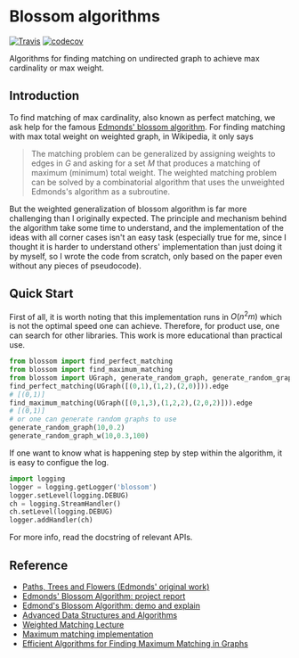 # Blossom algorithms 

[![Travis](https://api.travis-ci.org/refraction-ray/blossom_alg.svg)](https://travis-ci.org/refraction-ray/xalpha)
[![codecov](https://codecov.io/gh/refraction-ray/blossom_alg/branch/master/graph/badge.svg)](https://codecov.io/gh/refraction-ray/blossom_alg)

Algorithms for finding matching on undirected graph to achieve max cardinality or max weight.

## Introduction

To find matching of max cardinality,  also known as perfect matching, we ask help for the famous [Edmonds' blossom algorithm](https://en.wikipedia.org/wiki/Blossom_algorithm). For finding matching with max total weight on weighted graph, in Wikipedia, it only says 

>The matching problem can be generalized by assigning weights to edges in *G* and asking for a set *M* that produces a matching of maximum (minimum) total weight. The weighted matching problem can be solved by a combinatorial algorithm that uses the unweighted Edmonds's algorithm as a subroutine.

But the weighted generalization of blossom algorithm is far more challenging than I originally expected. The principle and mechanism behind the algorithm take some time to understand, and the implementation of the ideas with all corner cases isn't an easy task (especially true for me, since I thought it is harder to understand others' implementation than just doing it by myself, so I wrote the code from scratch, only based on the paper even without any pieces of pseudocode). 

## Quick Start

First of all, it is worth noting that this implementation runs in $O(n^2m)$ which is not the optimal speed one can achieve. Therefore, for product use, one can search for other libraries. This work is more educational than practical use.

```python
from blossom import find_perfect_matching
from blossom import find_maximum_matching
from blossom import UGraph, generate_random_graph, generate_random_graph_w
find_perfect_matching(UGraph([(0,1),(1,2),(2,0)])).edge
# [(0,1)]
find_maximum_matching(UGraph([(0,1,3),(1,2,2),(2,0,2)])).edge
# [(0,1)]
# or one can generate random graphs to use
generate_random_graph(10,0.2)
generate_random_graph_w(10,0.3,100)
```

If one want to know what is happening step by step within the algorithm, it is easy to configue the log.

```python
import logging
logger = logging.getLogger('blossom')
logger.setLevel(logging.DEBUG)
ch = logging.StreamHandler()
ch.setLevel(logging.DEBUG)
logger.addHandler(ch)
```

For more info, read the docstring of relevant APIs. 

## Reference

* [Paths, Trees and Flowers (Edmonds' original work)](https://cms.math.ca/openaccess/cjm/v17/cjm1965v17.0449-0467.pdf)
* [Edmonds' Blossom Algorithm: project report](https://stanford.edu/~rezab/classes/cme323/S16/projects_reports/shoemaker_vare.pdf)
* [Edmond's Blossom Algorithm: demo and explain](https://www-m9.ma.tum.de/graph-algorithms/matchings-blossom-algorithm/index_en.html)
* [Advanced Data Structures and Algorithms](https://www.arl.wustl.edu/~jst/cse/542/)
* [Weighted Matching Lecture](https://theory.stanford.edu/~jvondrak/CS369P/lec6.pdf)
* [Maximum matching implementation](http://jorisvr.nl/article/maximum-matching)
* [Efficient Algorithms for Finding Maximum Matching in Graphs](http://www.cs.kent.edu/~dragan/GraphAn/p23-galil.pdf)